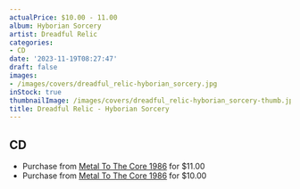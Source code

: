 ```yaml
---
actualPrice: $10.00 - 11.00
album: Hyborian Sorcery
artist: Dreadful Relic
categories:
- CD
date: '2023-11-19T08:27:47'
draft: false
images:
- /images/covers/dreadful_relic-hyborian_sorcery.jpg
inStock: true
thumbnailImage: /images/covers/dreadful_relic-hyborian_sorcery-thumb.jpg
title: Dreadful Relic - Hyborian Sorcery
---
```


## CD
* Purchase from [Metal To The Core 1986](https://metaltothecore1986.com/shop/dreadful-relic-hyborian-sorcery-cd/) for $11.00
* Purchase from [Metal To The Core 1986](https://metaltothecore1986.com/shop/dreadful-relic-hyborian-sorcery-cd/) for $10.00
